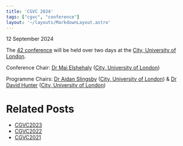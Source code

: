 ```yaml
---
title: 'CGVC 2024'
tags: ["cgvc", "conference"]
layout: '~/layouts/MarkdownLayout.astro'
---
```


12 September 2024

The [42 conference](https://cgvc.org.uk/CGVC2024/) will be held over two days at the [City, University of London](https://www.city.ac.uk/).

Conference Chair: [Dr Mai Elshehaly](https://www.city.ac.uk/about/people/academics/mai-elshehaly) ([City, University of London](https://www.city.ac.uk/))

Programme Chairs: [Dr Aidan Slingsby](https://www.city.ac.uk/about/people/academics/aidan-slingsby) ([City, University of London](https://www.city.ac.uk/)) & [Dr David Hunter](https://www.aber.ac.uk/en/cs/staff-profiles/listing/profile/dah56/) ([City, University of London](https://www.city.ac.uk/))

# Related Posts
-  [CGVC2023](CGVC2023)
-  [CGVC2022](CGVC2022)
-  [CGVC2021](CGVC2021)
